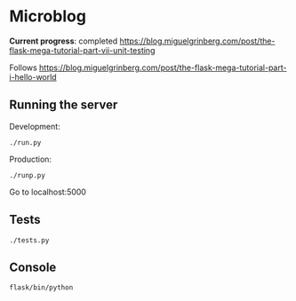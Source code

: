 # Microblog

**Current progress**: completed https://blog.miguelgrinberg.com/post/the-flask-mega-tutorial-part-vii-unit-testing

Follows https://blog.miguelgrinberg.com/post/the-flask-mega-tutorial-part-i-hello-world

## Running the server

Development:

```
./run.py
```

Production:

```
./runp.py
```

Go to localhost:5000

## Tests

```
./tests.py
```

## Console

```
flask/bin/python
```
